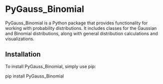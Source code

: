 
# PyGauss_Binomial

PyGauss_Binomial is a Python package that provides functionality for working with probability distributions. It includes classes for the Gaussian and Binomial distributions, along with general distribution calculations and visualizations.

## Installation

To install PyGauss_Binomial, simply use pip:


pip install PyGauss_Binomial


